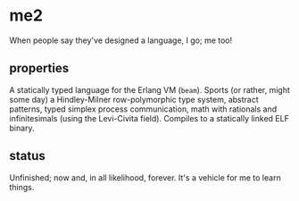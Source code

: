 me2
=====

When people say they've designed a language, I go; me too!

properties
-----

  A statically typed language for the Erlang VM (`beam`). Sports (or rather, might
some day) a Hindley-Milner row-polymorphic type system, abstract patterns, typed
simplex process communication, math with rationals and infinitesimals (using the
Levi-Civita field). Compiles to a statically linked ELF binary.
  
status
-----

Unfinished; now and, in all likelihood, forever. It's a vehicle for me to learn
things.
